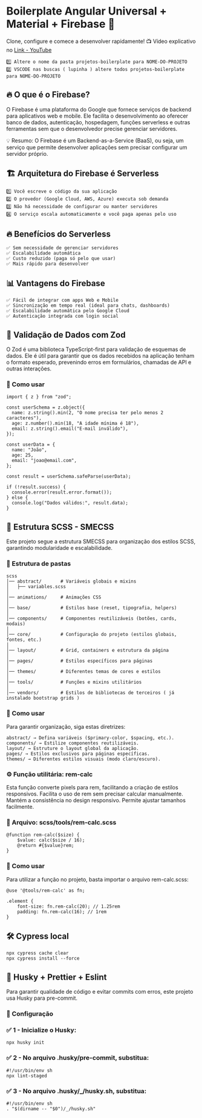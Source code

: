 # Boilerplate Angular Universal + Material + Firebase 🚀

Clone, configure e comece a desenvolver rapidamente!
📺 Vídeo explicativo no [Link - YouTube](https://www.youtube.com/playlist?list=PLMy95_4XE08P3_C1Y5_23HS6RoQz8sDUD)

```
1️⃣ Altere o nome da pasta projetos-boilerplate para NOME-DO-PROJETO
2️⃣ VSCODE nas buscas ( lupinha ) altere todos projetos-boilerplate para NOME-DO-PROJETO
```

## 🔥 O que é o Firebase?

O Firebase é uma plataforma do Google que fornece serviços de backend para aplicativos web e mobile. Ele facilita o desenvolvimento ao oferecer banco de dados, autenticação, hospedagem, funções serverless e outras ferramentas sem que o desenvolvedor precise gerenciar servidores.

💡 Resumo: O Firebase é um Backend-as-a-Service (BaaS), ou seja, um serviço que permite desenvolver aplicações sem precisar configurar um servidor próprio.

## 🏗️ Arquitetura do Firebase é Serverless

```
1️⃣ Você escreve o código da sua aplicação
2️⃣ O provedor (Google Cloud, AWS, Azure) executa sob demanda
3️⃣ Não há necessidade de configurar ou manter servidores
4️⃣ O serviço escala automaticamente e você paga apenas pelo uso
```

## 🔥 Benefícios do Serverless

```
✅ Sem necessidade de gerenciar servidores
✅ Escalabilidade automática
✅ Custo reduzido (paga só pelo que usar)
✅ Mais rápido para desenvolver
```

## 📊 Vantagens do Firebase

```
✅ Fácil de integrar com apps Web e Mobile
✅ Sincronização em tempo real (ideal para chats, dashboards)
✅ Escalabilidade automática pelo Google Cloud
✅ Autenticação integrada com login social
```

## 🦓 Validação de Dados com Zod

O Zod é uma biblioteca TypeScript-first para validação de esquemas de dados. Ele é útil para garantir que os dados recebidos na aplicação tenham o formato esperado, prevenindo erros em formulários, chamadas de API e outras interações.

### 🔹 Como usar

```
import { z } from "zod";

const userSchema = z.object({
  name: z.string().min(2, "O nome precisa ter pelo menos 2 caracteres"),
  age: z.number().min(18, "A idade mínima é 18"),
  email: z.string().email("E-mail inválido"),
});

const userData = {
  name: "João",
  age: 25,
  email: "joao@email.com",
};

const result = userSchema.safeParse(userData);

if (!result.success) {
  console.error(result.error.format());
} else {
  console.log("Dados válidos:", result.data);
}
```

## 🎨 Estrutura SCSS - SMECSS

Este projeto segue a estrutura SMECSS para organização dos estilos SCSS, garantindo modularidade e escalabilidade.

### 📁 Estrutura de pastas

```
scss
│── abstract/       # Variáveis globais e mixins
│   ├── variables.scss
│
│── animations/     # Animações CSS
│
│── base/           # Estilos base (reset, tipografia, helpers)
│
│── components/     # Componentes reutilizáveis (botões, cards, modais)
│
│── core/           # Configuração do projeto (estilos globais, fontes, etc.)
│
│── layout/         # Grid, containers e estrutura da página
│
│── pages/          # Estilos específicos para páginas
│
│── themes/         # Diferentes temas de cores e estilos
│
│── tools/          # Funções e mixins utilitários
│
│── vendors/        # Estilos de bibliotecas de terceiros ( já instalado bootstrap grids )
```

### 🔹 Como usar

Para garantir organização, siga estas diretrizes:

```
abstract/ → Defina variáveis ($primary-color, $spacing, etc.).
components/ → Estilize componentes reutilizáveis.
layout/ → Estruture o layout global da aplicação.
pages/ → Estilos exclusivos para páginas específicas.
themes/ → Diferentes estilos visuais (modo claro/escuro).
```

### ⚙️ Função utilitária: rem-calc

Esta função converte pixels para rem, facilitando a criação de estilos responsivos.
Facilita o uso de rem sem precisar calcular manualmente.
Mantém a consistência no design responsivo.
Permite ajustar tamanhos facilmente.

### 📌 Arquivo: scss/tools/rem-calc.scss

```
@function rem-calc($size) {
    $value: calc($size / 16);
    @return #{$value}rem;
}
```

### 🔹 Como usar

Para utilizar a função no projeto, basta importar o arquivo rem-calc.scss:

```
@use '@tools/rem-calc' as fn;

.element {
    font-size: fn.rem-calc(20); // 1.25rem
    padding: fn.rem-calc(16); // 1rem
}
```

## 🛠️ Cypress local

```
npx cypress cache clear
npx cypress install --force
```

## 🐺 Husky + Prettier + Eslint

Para garantir qualidade de código e evitar commits com erros, este projeto usa Husky para pre-commit.

### 🔧 Configuração

### ✅ 1 - Inicialize o Husky:

```
npx husky init
```

### ✅ 2 - No arquivo .husky/pre-commit, substitua:

```
#!/usr/bin/env sh
npx lint-staged
```

### ✅ 3 - No arquivo .husky/\_/husky.sh, substitua:

```
#!/usr/bin/env sh
. "$(dirname -- "$0")/_/husky.sh"
```
